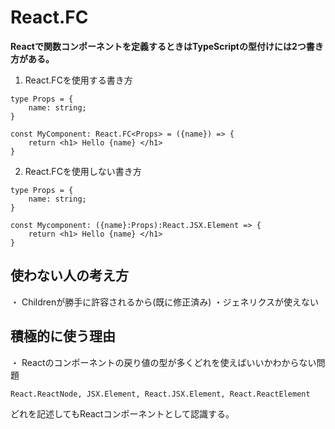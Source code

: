 # React.FC
**Reactで関数コンポーネントを定義するときはTypeScriptの型付けには2つ書き方がある。**

1. React.FCを使用する書き方

```TypeScript:React.FC
type Props = {
    name: string;
}

const MyComponent: React.FC<Props> = ({name}) => {
    return <h1> Hello {name} </h1>
}
```

2. React.FCを使用しない書き方

```TypeScript:NotReact.FC
type Props = {
    name: string;
}

const Mycomponent: ({name}:Props):React.JSX.Element => {
    return <h1> Hello {name} </h1>
}
```

## 使わない人の考え方
・ Childrenが勝手に許容されるから(既に修正済み)
・ジェネリクスが使えない

## 積極的に使う理由
・ Reactのコンポーネントの戻り値の型が多くどれを使えばいいかわからない問題
```tsx
React.ReactNode, JSX.Element, React.JSX.Element, React.ReactElement
```
どれを記述してもReactコンポーネントとして認識する。

